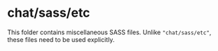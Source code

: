# chat/sass/etc

This folder contains miscellaneous SASS files. Unlike `"chat/sass/etc"`, these files
need to be used explicitly.
